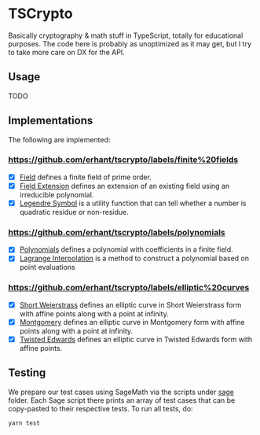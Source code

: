# TSCrypto

Basically cryptography & math stuff in TypeScript, totally for educational purposes. The code here is probably as unoptimized as it may get, but I try to take more care on DX for the API.

## Usage

TODO

## Implementations

The following are implemented:

### https://github.com/erhant/tscrypto/labels/finite%20fields

- [x] [Field](./src/fields/field.ts) defines a finite field of prime order.
- [x] [Field Extension](./src/fields/extension.ts) defines an extension of an existing field using an irreducible polynomial.
- [x] [Legendre Symbol](./src/utils/legendre.ts) is a utility function that can tell whether a number is quadratic residue or non-residue.

### https://github.com/erhant/tscrypto/labels/polynomials

- [x] [Polynomials](./src/polynomials/polynomial.ts) defines a polynomial with coefficients in a finite field.
- [x] [Lagrange Interpolation](./src/utils/lagrange.ts) is a method to construct a polynomial based on point evaluations

### https://github.com/erhant/tscrypto/labels/elliptic%20curves

- [x] [Short Weierstrass](./src/curves/shortWeierstrass.ts) defines an elliptic curve in Short Weierstrass form with affine points along with a point at infinity.
- [x] [Montgomery](./src/curves/montgomery.ts) defines an elliptic curve in Montgomery form with affine points along with a point at infinity.
- [x] [Twisted Edwards](./src/curves/twised-edwards.ts) defines an elliptic curve in Twisted Edwards form with affine points.

## Testing

We prepare our test cases using SageMath via the scripts under [sage](./sage/) folder. Each Sage script there prints an array of test cases that can be copy-pasted to their respective tests. To run all tests, do:

```sh
yarn test
```
